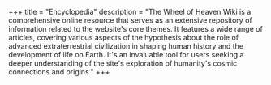 +++
title = "Encyclopedia"
description = "The Wheel of Heaven Wiki is a comprehensive online resource that serves as an extensive repository of information related to the website's core themes. It features a wide range of articles, covering various aspects of the hypothesis about the role of advanced extraterrestrial civilization in shaping human history and the development of life on Earth. It's an invaluable tool for users seeking a deeper understanding of the site's exploration of humanity's cosmic connections and origins."
+++

